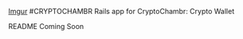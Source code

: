 [Imgur](https://i.imgur.com/2uiGXiq.png)
#CRYPTOCHAMBR
Rails app for CryptoChambr: Crypto Wallet

README Coming Soon
